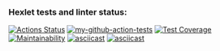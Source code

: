 ### Hexlet tests and linter status:
[![Actions Status](https://github.com/ivp9/frontend-project-46/workflows/hexlet-check/badge.svg)](https://github.com/ivp9/frontend-project-46/actions)
[![my-github-action-tests](https://github.com/ivp9/frontend-project-46/actions/workflows/my-check.yml/badge.svg)](https://github.com/ivp9/frontend-project-46/actions/workflows/my-check.yml)
[![Test Coverage](https://api.codeclimate.com/v1/badges/011161896990b8482ad1/test_coverage)](https://codeclimate.com/github/ivp9/frontend-project-46/test_coverage)
[![Maintainability](https://api.codeclimate.com/v1/badges/011161896990b8482ad1/maintainability)](https://codeclimate.com/github/ivp9/frontend-project-46/maintainability)
[![asciicast](https://asciinema.org/a/6xlauYnrA4P0jLC4vZdvwQLdW.svg)](https://asciinema.org/a/6xlauYnrA4P0jLC4vZdvwQLdW)
[![asciicast](https://asciinema.org/a/FeKBQS6iELv2uSx4DvLGuF7DB.svg)](https://asciinema.org/a/FeKBQS6iELv2uSx4DvLGuF7DB)
